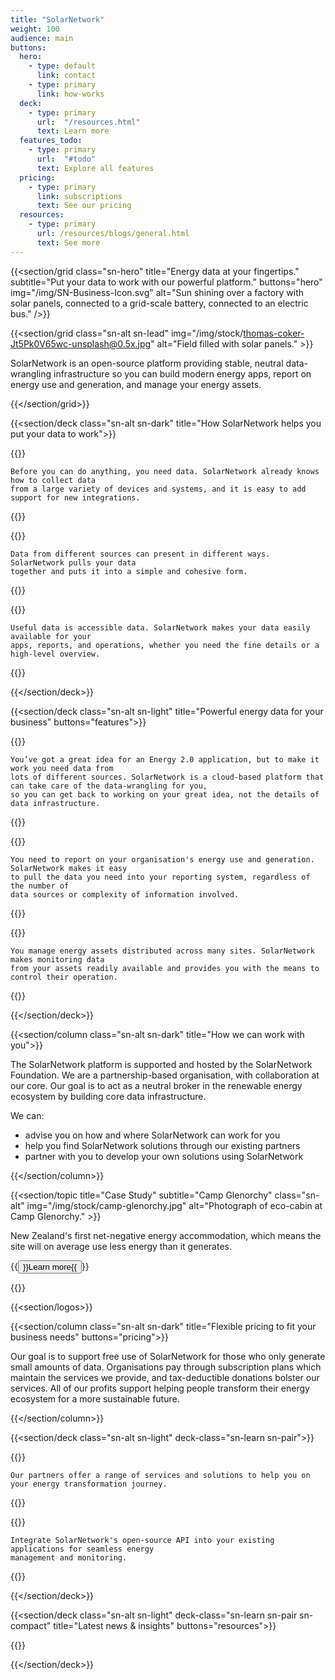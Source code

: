 ```yaml
---
title: "SolarNetwork"
weight: 100
audience: main
buttons:
  hero:
    - type: default
      link: contact
    - type: primary
      link: how-works
  deck:
    - type: primary
      url:  "/resources.html"
      text: Learn more
  features_todo:
    - type: primary
      url:  "#todo"
      text: Explore all features
  pricing:
    - type: primary
      link: subscriptions
      text: See our pricing
  resources:
    - type: primary
      url: /resources/blogs/general.html
      text: See more
---
```

{{<section/grid
  class="sn-hero"
  title="Energy data at your fingertips."
  subtitle="Put your data to work with our powerful platform."
  buttons="hero"
  img="/img/SN-Business-Icon.svg"
  alt="Sun shining over a factory with solar panels, connected to a grid-scale battery, connected to an electric bus." />}}

{{<section/grid
  class="sn-alt sn-lead"
  img="/img/stock/thomas-coker-Jt5Pk0V65wc-unsplash@0.5x.jpg"
  alt="Field filled with solar panels." >}}

  <p>
    SolarNetwork is an open-source platform providing stable, neutral data-wrangling infrastructure
    so you can build modern energy apps, report on energy use and generation, and manage your energy assets.
  </p>

{{</section/grid>}}

{{<section/deck class="sn-alt sn-dark" title="How SolarNetwork helps you put your data to work">}}

  {{<deck-card title="Collects"
    img="/img/SN-CTO-Simple-Start.svg"
    alt="Diagram of a circle flying into an open box." >}}

    Before you can do anything, you need data. SolarNetwork already knows how to collect data
    from a large variety of devices and systems, and it is easy to add support for new integrations.

  {{</deck-card>}}

  {{<deck-card title="Collates"
    img="/img/SN-CTO-Single-Solution.svg"
    alt="Diagram of light bulb with branching paths underneath." >}}

    Data from different sources can present in different ways. SolarNetwork pulls your data
    together and puts it into a simple and cohesive form.

  {{</deck-card>}}

  {{<deck-card title="Empowers"
    img="/img/SN-CTO-Simple-Low-High.svg"
    alt="Diagram of a hollow cylinder under a downward-pointing arrow." >}}

    Useful data is accessible data. SolarNetwork makes your data easily available for your
    apps, reports, and operations, whether you need the fine details or a high-level overview.

  {{</deck-card>}}

{{</section/deck>}}

{{<section/deck class="sn-alt sn-light" title="Powerful energy data for your business" buttons="features">}}

  {{<deck-card title="Build"
    img="/img/SN-CTO-Scale.svg"
    alt="Diagram of concentric circles with 4 arrows pointing outwards." >}}

    You’ve got a great idea for an Energy 2.0 application, but to make it work you need data from
    lots of different sources. SolarNetwork is a cloud-based platform that can take care of the data-wrangling for you,
    so you can get back to working on your great idea, not the details of data infrastructure.

  {{</deck-card>}}

  {{<deck-card title="Report"
    img="/img/SN-CTO-Simplify.svg"
    alt="Diagram of concentric circles split into quadrants." >}}

    You need to report on your organisation's energy use and generation. SolarNetwork makes it easy
    to pull the data you need into your reporting system, regardless of the number of
    data sources or complexity of information involved.

  {{</deck-card>}}

  {{<deck-card title="Manage"
    img="/img/SN-CTO-Data-Security.svg"
    alt="Diagram of padlock surrounded by orbiting arrows." >}}

    You manage energy assets distributed across many sites. SolarNetwork makes monitoring data
    from your assets readily available and provides you with the means to control their operation.

  {{</deck-card>}}

{{</section/deck>}}

{{<section/column class="sn-alt sn-dark" title="How we can work with you">}}

  The SolarNetwork platform is supported and hosted by the SolarNetwork Foundation.
  We are a partnership-based organisation, with collaboration at our core. Our goal
  is to act as a neutral broker in the renewable energy ecosystem by building core data infrastructure.

<div style="text-align: start">

  We can:
  * advise you on how and where SolarNetwork can work for you
  * help you find SolarNetwork solutions through our existing partners
  * partner with you to develop your own solutions using SolarNetwork

</div>

{{</section/column>}}

{{<section/topic title="Case Study" subtitle="Camp Glenorchy"
  class="sn-alt"
  img="/img/stock/camp-glenorchy.jpg"
  alt="Photograph of eco-cabin at Camp Glenorchy." >}}

  <p>New Zealand's first net-negative energy accommodation, which means the site will on average use
  less energy than it generates.</p>

  <p>{{<button type="link" url="/resources/case-studies/camp-glenorchy.html">}}Learn more{{</button>}}</p>
{{</section/topic>}}

{{<section/logos>}}

{{<section/column class="sn-alt sn-dark" title="Flexible pricing to fit your business needs" buttons="pricing">}}

  Our goal is to support free use of SolarNetwork for those who only generate small amounts of data.
  Organisations pay through subscription plans which maintain the services we provide, and
  tax-deductible donations bolster our services. All of our profits support helping people transform
  their energy ecosystem for a more sustainable future.

{{</section/column>}}

{{<section/deck class="sn-alt sn-light" deck-class="sn-learn sn-pair">}}

  {{<deck-link-card class="sn-home" title="Partners" subtitle="Explore our service and solution partners."
      logo="/img/SN-Home-Icon.svg"
      alt="Sun shining over a factory with solar panels, connected to a grid-scale battery, connected to an electric bus."
      url="/partners.html"
      link="Learn more" >}}

    Our partners offer a range of services and solutions to help you on your energy transformation journey.

  {{</deck-link-card>}}

  {{<deck-link-card class="sn-dev" title="For Developers" subtitle="Build your own products using our powerful and easy-to-use APIs."
      logo="/img/SN-Developers-Icon.svg"
      alt="Diagram a grid of dots connected to a cloud floating with computer windows."
      url="/developers.html"
      link="Learn more" >}}

    Integrate SolarNetwork's open-source API into your existing applications for seamless energy
    management and monitoring.

  {{</deck-link-card>}}

{{</section/deck>}}

{{<section/deck class="sn-alt sn-light" deck-class="sn-learn sn-pair sn-compact" title="Latest news & insights" buttons="resources">}}

  {{<latest-posts topic="resources/blogs/general">}}

{{</section/deck>}}

